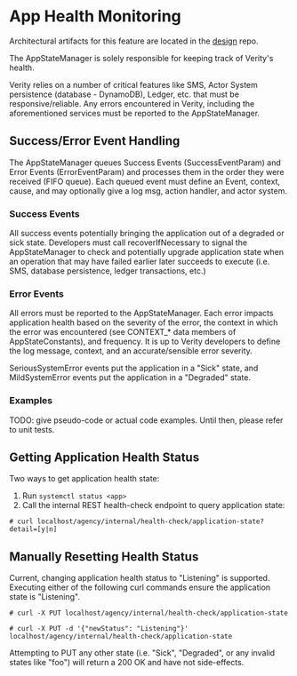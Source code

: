 # App Health Monitoring
Architectural artifacts for this feature are located in the [design](https://gitlab.com/evernym/docs/design/-/blob/main/blueprints/agency/app-lifecycle.md) repo.

The AppStateManager is solely responsible for keeping track of Verity's health.

Verity relies on a number of critical features like SMS, Actor System persistence (database - DynamoDB), Ledger, etc.
that must be responsive/reliable. Any errors encountered in Verity, including the aforementioned services must be
reported to the AppStateManager.

## Success/Error Event Handling
The AppStateManager queues Success Events (SuccessEventParam) and Error Events (ErrorEventParam) and processes them in
the order they were received (FIFO queue). Each queued event must define an Event, context, cause, and may optionally
give a log msg, action handler, and actor system.

### Success Events
All success events potentially bringing the application out of a degraded or sick state. Developers must call
recoverIfNecessary to signal the AppStateManager to check and potentially upgrade application state when an operation
that may have failed earlier later succeeds to execute (i.e. SMS, database persistence, ledger transactions, etc.)

### Error Events
All errors must be reported to the AppStateManager. Each error impacts application health based on the severity of the
error, the context in which the error was encountered (see CONTEXT_* data members of AppStateConstants), and frequency.
It is up to Verity developers to define the log message, context, and an accurate/sensible error severity.

SeriousSystemError events put the application in a "Sick" state, and MildSystemError events put the application in a
"Degraded" state.

### Examples
TODO: give pseudo-code or actual code examples. Until then, please refer to unit tests.

## Getting Application Health Status
Two ways to get application health state:
1. Run `systemctl status <app>`
2. Call the internal REST health-check endpoint to query application state:
```
# curl localhost/agency/internal/health-check/application-state?detail=[y|n]
```

## Manually Resetting Health Status
Current, changing application health status to "Listening" is supported. Executing either of the following curl commands
ensure the application state is "Listening".
```
# curl -X PUT localhost/agency/internal/health-check/application-state
```
```
# curl -X PUT -d '{"newStatus": "Listening"}' localhost/agency/internal/health-check/application-state
```
Attempting to PUT any other state (i.e. "Sick", "Degraded", or any invalid states like "foo") will return a 200 OK and
have not side-effects.

